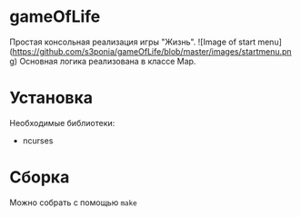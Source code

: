 # gameOfLife
Простая консольная реализация игры "Жизнь". 
![Image of start menu]
(https://github.com/s3ponia/gameOfLife/blob/master/images/startmenu.png)
Основная логика реализована в классе Map.
# Установка
Необходимые библиотеки:  
- ncurses
# Сборка
Можно собрать с помощью `make`
